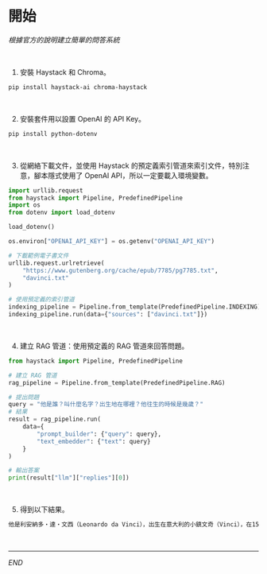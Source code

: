 # 開始

_根據官方的說明建立簡單的問答系統_

<br>

1. 安裝 Haystack 和 Chroma。

```bash
pip install haystack-ai chroma-haystack
```

<br>

2. 安裝套件用以設置 OpenAI 的 API Key。

```bash
pip install python-dotenv
```

<br>

3. 從網絡下載文件，並使用 Haystack 的預定義索引管道來索引文件，特別注意，腳本隱式使用了 OpenAI API，所以一定要載入環境變數。

```python
import urllib.request
from haystack import Pipeline, PredefinedPipeline
import os
from dotenv import load_dotenv

load_dotenv()

os.environ["OPENAI_API_KEY"] = os.getenv("OPENAI_API_KEY")

# 下載範例電子書文件
urllib.request.urlretrieve(
    "https://www.gutenberg.org/cache/epub/7785/pg7785.txt",
    "davinci.txt"
)

# 使用預定義的索引管道
indexing_pipeline = Pipeline.from_template(PredefinedPipeline.INDEXING)
indexing_pipeline.run(data={"sources": ["davinci.txt"]})
```

<br>

4. 建立 RAG 管道：使用預定義的 RAG 管道來回答問題。

```python
from haystack import Pipeline, PredefinedPipeline

# 建立 RAG 管道
rag_pipeline = Pipeline.from_template(PredefinedPipeline.RAG)

# 提出問題
query = "他是誰？叫什麼名字？出生地在哪裡？他往生的時候是幾歲？"
# 結果
result = rag_pipeline.run(
    data={
        "prompt_builder": {"query": query},
        "text_embedder": {"text": query}
    }
)

# 輸出答案
print(result["llm"]["replies"][0])
```

<br>

5. 得到以下結果。

```bash
他是利安納多‧達‧文西（Leonardo da Vinci），出生在意大利的小鎮文奇（Vinci），在1519年的復活節前夕去世，享年67歲。"
```

<br>

___

_END_